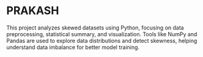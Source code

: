 # PRAKASH
This project analyzes skewed datasets using Python, focusing on data preprocessing, statistical summary, and visualization. Tools like NumPy and Pandas are used to explore data distributions and detect skewness, helping understand data imbalance for better model training.
